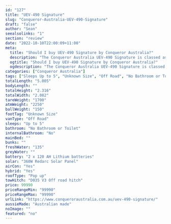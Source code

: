```yaml
---
id: "127"
title: "UEV-490 Signature"
slug: "Conqueror-Australia-UEV-490-Signature"
draft: "false"
author: "Sean"
seealsolinks: "1"
section: "review"
date: "2022-10-10T22:00:09+11:00"
meta:
  title: "Should I buy UEV-490 Signature by Conqueror Australia?"
  description: "The Conqueror Australia UEV-490 Signature is classed as Off Road, and sleeps Up to 5 people. It is Australian made and comes in at Unknown Size. It generally has No Bathroom or Toilet."
  ogtitle: "Should I buy UEV-490 Signature by Conqueror Australia?"
  ogdescription: "The Conqueror Australia UEV-490 Signature is classed as Off Road, and sleeps Up to 5 people. It is Australian made and comes in at Unknown Size. It generally has No Bathroom or Toilet."
categories: ["Conqueror Australia"]
tags: ["Sleeps Up to 5", "Unknown Size", "Off Road", "No Bathroom or Toilet", "Pop up", "80 - 100k", "Australian made"]
totalLength: "5.005"
bodyLength: ""
totalHeight: "2.316"
totalWidth: "2.082"
tareWeight: "1700"
atmWeight: "2250"
ballWeight: "150"
footTag: "Unknown Size"
vanType: "Off Road"
sleeps: "Up to 5"
bathroom: "No Bathroom or Toilet"
internalBathroom: "No"
mainBed: ""
bunks: ""
freshWater: "135"
greyWater: ""
battery: "2 x 120 AH Lithium batteries"
solar: "360W Redarc Solar Panel"
airCon: "Yes"
hybrid: "Yes"
roofType: "Pop up"
towHitch: "D035 V3 Off road hitch"
price: 99990
priceRangeMin: "99990"
priceRangeMax: "99990"
urlLink: "https://www.conqueroraustralia.com.au/uev-490-signature/"
aussieMade: "Australian made"
noImage: ""
featured: "no"
---
```

